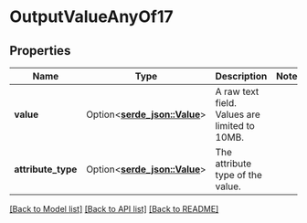 # OutputValueAnyOf17

## Properties

Name | Type | Description | Notes
------------ | ------------- | ------------- | -------------
**value** | Option<[**serde_json::Value**](.md)> | A raw text field. Values are limited to 10MB. | 
**attribute_type** | Option<[**serde_json::Value**](serde_json::Value.md)> | The attribute type of the value. | 

[[Back to Model list]](../README.md#documentation-for-models) [[Back to API list]](../README.md#documentation-for-api-endpoints) [[Back to README]](../README.md)


